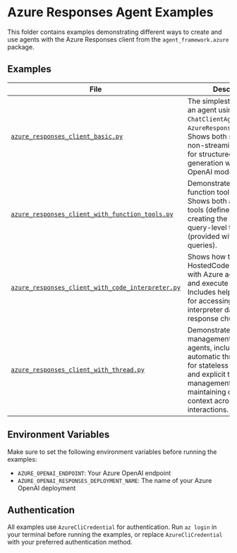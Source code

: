 # Azure Responses Agent Examples

This folder contains examples demonstrating different ways to create and use agents with the Azure Responses client from the `agent_framework.azure` package.

## Examples

| File | Description |
|------|-------------|
| [`azure_responses_client_basic.py`](azure_responses_client_basic.py) | The simplest way to create an agent using `ChatClientAgent` with `AzureResponsesClient`. Shows both streaming and non-streaming responses for structured response generation with Azure OpenAI models. |
| [`azure_responses_client_with_function_tools.py`](azure_responses_client_with_function_tools.py) | Demonstrates how to use function tools with agents. Shows both agent-level tools (defined when creating the agent) and query-level tools (provided with specific queries). |
| [`azure_responses_client_with_code_interpreter.py`](azure_responses_client_with_code_interpreter.py) | Shows how to use the HostedCodeInterpreterTool with Azure agents to write and execute Python code. Includes helper methods for accessing code interpreter data from response chunks. |
| [`azure_responses_client_with_thread.py`](azure_responses_client_with_thread.py) | Demonstrates thread management with Azure agents, including automatic thread creation for stateless conversations and explicit thread management for maintaining conversation context across multiple interactions. |

## Environment Variables

Make sure to set the following environment variables before running the examples:

- `AZURE_OPENAI_ENDPOINT`: Your Azure OpenAI endpoint
- `AZURE_OPENAI_RESPONSES_DEPLOYMENT_NAME`: The name of your Azure OpenAI deployment

## Authentication

All examples use `AzureCliCredential` for authentication. Run `az login` in your terminal before running the examples, or replace `AzureCliCredential` with your preferred authentication method.
